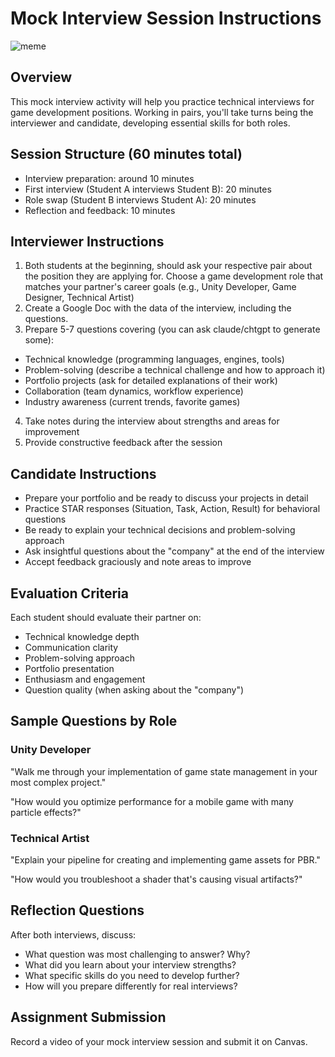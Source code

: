 # Mock Interview Session Instructions

![meme](https://i.imgflip.com/7rdw4n.jpg)

## Overview

This mock interview activity will help you practice technical interviews for game development positions. Working in
pairs, you'll take turns being the interviewer and candidate, developing essential skills for both roles.

## Session Structure (60 minutes total)

- Interview preparation: around 10 minutes
- First interview (Student A interviews Student B): 20 minutes
- Role swap (Student B interviews Student A): 20 minutes
- Reflection and feedback: 10 minutes

## Interviewer Instructions

1. Both students at the beginning, should ask your respective pair about the position they are applying for. Choose a
   game development role that matches your partner's career goals (e.g., Unity Developer, Game Designer, Technical
   Artist)
2. Create a Google Doc with the data of the interview, including the questions.
3. Prepare 5-7 questions covering (you can ask claude/chtgpt to generate some):

  - Technical knowledge (programming languages, engines, tools)
  - Problem-solving (describe a technical challenge and how to approach it)
  - Portfolio projects (ask for detailed explanations of their work)
  - Collaboration (team dynamics, workflow experience)
  - Industry awareness (current trends, favorite games)

4. Take notes during the interview about strengths and areas for improvement
5. Provide constructive feedback after the session

## Candidate Instructions

- Prepare your portfolio and be ready to discuss your projects in detail
- Practice STAR responses (Situation, Task, Action, Result) for behavioral questions
- Be ready to explain your technical decisions and problem-solving approach
- Ask insightful questions about the "company" at the end of the interview
- Accept feedback graciously and note areas to improve

## Evaluation Criteria

Each student should evaluate their partner on:

- Technical knowledge depth
- Communication clarity
- Problem-solving approach
- Portfolio presentation
- Enthusiasm and engagement
- Question quality (when asking about the "company")

## Sample Questions by Role

### Unity Developer

"Walk me through your implementation of game state management in your most complex project."

"How would you optimize performance for a mobile game with many particle effects?"

### Technical Artist

"Explain your pipeline for creating and implementing game assets for PBR."

"How would you troubleshoot a shader that's causing visual artifacts?"

## Reflection Questions

After both interviews, discuss:

- What question was most challenging to answer? Why?
- What did you learn about your interview strengths?
- What specific skills do you need to develop further?
- How will you prepare differently for real interviews?

## Assignment Submission

Record a video of your mock interview session and submit it on Canvas. 
